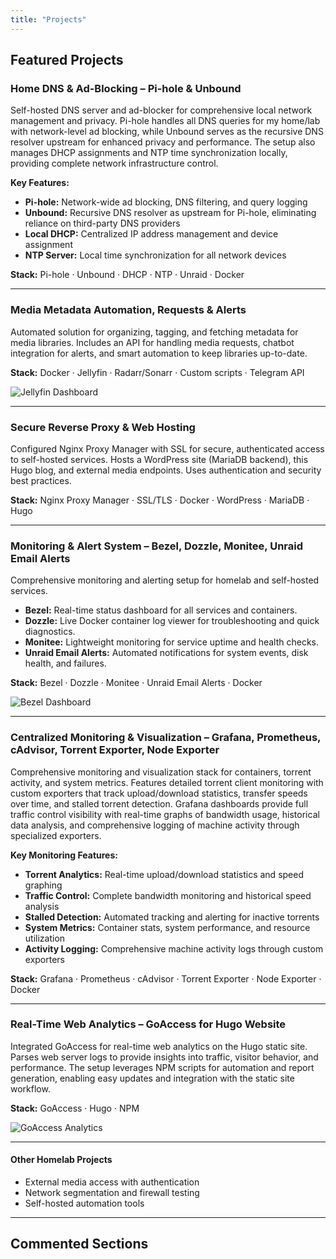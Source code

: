 ```yaml
---
title: "Projects"
---
```


## Featured Projects

### Home DNS & Ad-Blocking – Pi-hole & Unbound

Self-hosted DNS server and ad-blocker for comprehensive local network management and privacy. Pi-hole handles all DNS queries for my home/lab with network-level ad blocking, while Unbound serves as the recursive DNS resolver upstream for enhanced privacy and performance. The setup also manages DHCP assignments and NTP time synchronization locally, providing complete network infrastructure control.

**Key Features:**
- **Pi-hole:** Network-wide ad blocking, DNS filtering, and query logging
- **Unbound:** Recursive DNS resolver as upstream for Pi-hole, eliminating reliance on third-party DNS providers
- **Local DHCP:** Centralized IP address management and device assignment
- **NTP Server:** Local time synchronization for all network devices

**Stack:** Pi-hole · Unbound · DHCP · NTP · Unraid · Docker

---

### Media Metadata Automation, Requests & Alerts

Automated solution for organizing, tagging, and fetching metadata for media libraries. Includes an API for handling media requests, chatbot integration for alerts, and smart automation to keep libraries up-to-date.

**Stack:** Docker · Jellyfin · Radarr/Sonarr · Custom scripts · Telegram API

![Jellyfin Dashboard](/images/Screenshot_2025-07-13_174524.png)

---

### Secure Reverse Proxy & Web Hosting

Configured Nginx Proxy Manager with SSL for secure, authenticated access to self-hosted services. Hosts a WordPress site (MariaDB backend), this Hugo blog, and external media endpoints. Uses authentication and security best practices.

**Stack:** Nginx Proxy Manager · SSL/TLS · Docker · WordPress · MariaDB · Hugo

---

### Monitoring & Alert System – Bezel, Dozzle, Monitee, Unraid Email Alerts

Comprehensive monitoring and alerting setup for homelab and self-hosted services.  
- **Bezel:** Real-time status dashboard for all services and containers.  
- **Dozzle:** Live Docker container log viewer for troubleshooting and quick diagnostics.  
- **Monitee:** Lightweight monitoring for service uptime and health checks.  
- **Unraid Email Alerts:** Automated notifications for system events, disk health, and failures.

**Stack:** Bezel · Dozzle · Monitee · Unraid Email Alerts · Docker

![Bezel Dashboard](/images/beszel_for_blog.png)  
***************

### Centralized Monitoring & Visualization – Grafana, Prometheus, cAdvisor, Torrent Exporter, Node Exporter

Comprehensive monitoring and visualization stack for containers, torrent activity, and system metrics. Features detailed torrent client monitoring with custom exporters that track upload/download statistics, transfer speeds over time, and stalled torrent detection. Grafana dashboards provide full traffic control visibility with real-time graphs of bandwidth usage, historical data analysis, and comprehensive logging of machine activity through specialized exporters.

**Key Monitoring Features:**
- **Torrent Analytics:** Real-time upload/download statistics and speed graphing
- **Traffic Control:** Complete bandwidth monitoring and historical speed analysis  
- **Stalled Detection:** Automated tracking and alerting for inactive torrents
- **System Metrics:** Container stats, system performance, and resource utilization
- **Activity Logging:** Comprehensive machine activity logs through custom exporters

**Stack:** Grafana · Prometheus · cAdvisor · Torrent Exporter · Node Exporter · Docker

---

### Real-Time Web Analytics – GoAccess for Hugo Website

Integrated GoAccess for real-time web analytics on the Hugo static site. Parses web server logs to provide insights into traffic, visitor behavior, and performance. The setup leverages NPM scripts for automation and report generation, enabling easy updates and integration with the static site workflow.

**Stack:** GoAccess · Hugo · NPM

![GoAccess Analytics](/images/Screenshot_2025-07-13_174321.png)

---



#### Other Homelab Projects

- External media access with authentication
- Network segmentation and firewall testing
- Self-hosted automation tools

---

## Commented Sections

<!-- ![Pi-hole Dashboard](/images/pihole_for_blog.png) -->

<!-- ![Hugo Blog](/images/hugo_for_blog.png) -->

<!-- ![Grafana Dashboard](/images/grafana_for_blog.png) -->

<!-- ***************

### Plane – Self-Hosted Project Management (Jira Alternative)

Open-source, self-hosted project management tool for planning, tracking, and collaborating on tasks and projects. Enables agile workflows, issue tracking, and team collaboration with full data ownership.

**Stack:** Plane · Docker · PostgreSQL

![Plane Icon](/images/plane_icon.png) -->

<!-- 
---

### Docmost (Notion Alternative)

Self-hosted documentation platform for organizing, writing, and sharing project documentation. Provides a collaborative environment for maintaining up-to-date docs, knowledge bases, and internal wikis.

**Stack:** Docmost · Docker

![Docmost Dashboard](/images/docmost_for_blog.png) -->